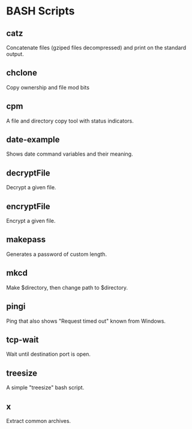 # BASH Scripts

## catz
Concatenate files (gziped files decompressed) and print on the standard output.

## chclone
Copy ownership and file mod bits

## cpm
A file and directory copy tool with status indicators.

## date-example
Shows date command variables and their meaning.

## decryptFile
Decrypt a given file.

## encryptFile
Encrypt a given file.

## makepass
Generates a password of custom length.

## mkcd
Make $directory, then change path to $directory.

## pingi
Ping that also shows "Request timed out" known from Windows.

## tcp-wait
Wait until destination port is open.

## treesize
A simple "treesize" bash script.

## x
Extract common archives.
